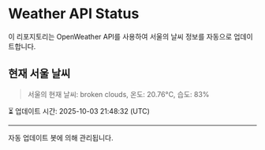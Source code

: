 
# Weather API Status

이 리포지토리는 OpenWeather API를 사용하여 서울의 날씨 정보를 자동으로 업데이트합니다.

## 현재 서울 날씨
> 서울의 현재 날씨: broken clouds, 온도: 20.76°C, 습도: 83%

⏳ 업데이트 시간: 2025-10-03 21:48:32 (UTC)

---
자동 업데이트 봇에 의해 관리됩니다.
